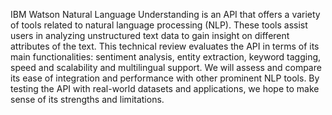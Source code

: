 IBM Watson Natural Language Understanding is an API that offers a variety of tools related to natural language processing (NLP). These tools assist users in analyzing unstructured text data to gain insight on different attributes of the text. This technical review evaluates the API in terms of its main functionalities: sentiment
analysis, entity extraction, keyword tagging, speed and scalability and multilingual support. We will assess and compare its ease of integration and performance with other prominent NLP tools. By testing the API with real-world datasets and applications, we hope to make sense of its strengths and limitations.

